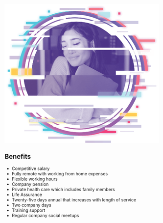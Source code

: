 <div class="area benefits">
    <div class="wrapper">
        <div class="containers">
            <div class="container ben-image">
                <img src="/assets/png/benefit-circle.png" alt="Frequency Circle" />
            </div>
            <div class="container ben-list"><div class="wrapper">
                <h2>Benefits</h2>
                <ul>
                    <li>Competitive salary</li>
                    <li>Fully remote with working from home expenses</li>
                    <li>Flexible working hours</li>
                    <li>Company pension</li>
                    <li>Private health care which includes family members</li>
                    <li>Life Assurance</li>
                    <li>Twenty-five days annual that increases with length of service</li>
                    <li>Two company days</li>
                    <li>Training support</li>
                    <li>Regular company social meetups</li>
                </ul>
            </div></div>
        </div>
    </div>
</div>